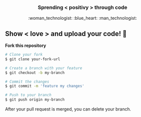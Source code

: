 <h3 align="center">Sprending < positivy >  through code</h3>
<div id: "emoji" align= "center">
:woman_technologist: :blue_heart: :man_technologist: 
</div>


## Show < love > and upload your code! :blue_heart: 
**Fork this repository**

```bash
# Clone your fork
$ git clone your-fork-url

# Create a branch with your feature 
$ git checkout -b my-branch

# Commit the changes
$ git commit -m 'feature my changes'

# Push to your branch
$ git push origin my-branch
```

After your pull request is merged, you can delete your branch.


